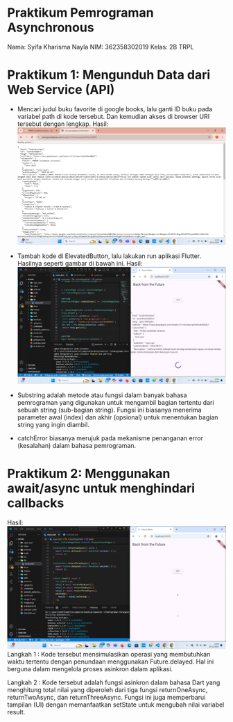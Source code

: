 # Praktikum Pemrograman Asynchronous
Nama: Syifa Kharisma Nayla
NIM: 362358302019
Kelas: 2B TRPL

# Praktikum 1: Mengunduh Data dari Web Service (API)
- Mencari judul buku favorite di google books, lalu ganti ID buku pada variabel path di kode tersebut. Dan kemudian akses di browser URI tersebut dengan lengkap.
Hasil:
![alt text](image.png)

- Tambah kode di ElevatedButton, lalu lakukan run aplikasi Flutter. Hasilnya seperti gambar di bawah ini.
Hasil:
![alt text](image-1.png)
- Substring adalah metode atau fungsi dalam banyak bahasa pemrograman yang digunakan untuk mengambil bagian tertentu dari sebuah string (sub-bagian string). Fungsi ini biasanya menerima parameter awal (index) dan akhir (opsional) untuk menentukan bagian string yang ingin diambil.
- catchError biasanya merujuk pada mekanisme penanganan error (kesalahan) dalam bahasa pemrograman.

#  Praktikum 2: Menggunakan await/async untuk menghindari callbacks
Hasil:
![alt text](image-2.png)
Langkah 1 :
Kode tersebut mensimulasikan operasi yang membutuhkan waktu tertentu dengan penundaan menggunakan Future.delayed. Hal ini berguna dalam mengelola proses asinkron dalam aplikasi.

Langkah 2 : 
Kode tersebut adalah fungsi asinkron dalam bahasa Dart yang menghitung total nilai yang diperoleh dari tiga fungsi returnOneAsync, returnTwoAsync, dan returnThreeAsync. Fungsi ini juga memperbarui tampilan (UI) dengan memanfaatkan setState untuk mengubah nilai variabel result.
